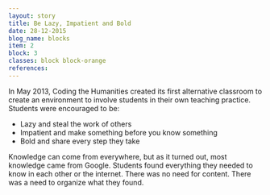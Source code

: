 ```yaml
---
layout: story
title: Be Lazy, Impatient and Bold
date: 28-12-2015
blog_name: blocks
item: 2
block: 3
classes: block block-orange
references:
---
```

In May 2013, Coding the Humanities created its first alternative classroom to create an environment to involve students in their own teaching practice. Students were encouraged to be: 

- Lazy and steal the work of others
- Impatient and make something before you know something
- Bold and share every step they take

Knowledge can come from everywhere, but as it turned out, most knowledge came from Google. Students found everything they needed to know in each other or the internet. There was no need for content. There was a need to organize what they found.